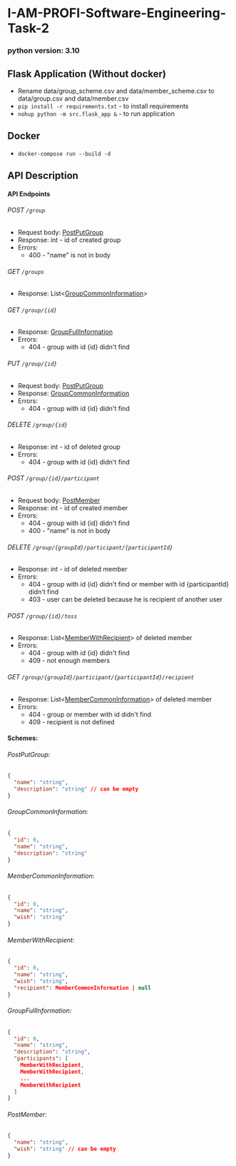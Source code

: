 # I-AM-PROFI-Software-Engineering-Task-2

### python version: 3.10

## Flask Application (Without docker)

- Rename data/group_scheme.csv and data/member_scheme.csv to data/group.csv and data/member.csv
- `pip install -r requirements.txt` - to install requirements
- `nohup python -m src.flask_app &` - to run application

## Docker

- `docker-compose run --build -d`

## API Description

#### API Endpoints

###### POST `/group`
- Request body: [PostPutGroup](#PostPutGroup)
- Response: int - id of created group
- Errors:
  - 400 - "name" is not in body


###### GET `/groups`
- Response: List<[GroupCommonInformation](#GroupCommonInformation)>

###### GET `/group/{id}`
- Response: [GroupFullInformation](#GroupFullInformation)
- Errors:
  - 404 - group with id {id} didn't find

###### PUT `/group/{id}`
- Request body: [PostPutGroup](#PostPutGroup)
- Response: [GroupCommonInformation](#GroupCommonInformation)
- Errors:
  - 404 - group with id {id} didn't find

###### DELETE `/group/{id}`
- Response: int - id of deleted group
- Errors:
  - 404 - group with id {id} didn't find

###### POST `/group/{id}/participant`
- Request body: [PostMember](#PostMember)
- Response: int - id of created member
- Errors:
  - 404 - group with id {id} didn't find
  - 400 - "name" is not in body

###### DELETE `/group/{groupId}/participant/{participantId}`
- Response: int - id of deleted member
- Errors:
  - 404 - group with id {id} didn't find or member with id {participantId} didn't find
  - 403 - user can be deleted because he is recipient of another user

###### POST `/group/{id}/toss`
- Response: List<[MemberWithRecipient](#MemberWithRecipient)> of deleted member
- Errors:
  - 404 - group with id {id} didn't find
  - 409 - not enough members

###### GET `/group/{groupId}/participant/{participantId}/recipient`
- Response: List<[MemberCommonInformation](#MemberCommonInformation)> of deleted member
- Errors:
  - 404 - group or member with id didn't find
  - 409 - recipient is not defined

#### Schemes:

###### PostPutGroup:

```json
{
  "name": "string",
  "description": "string" // can be empty
}
```

###### GroupCommonInformation:

```json
{
  "id": 0,
  "name": "string",
  "description": "string"
}
```

###### MemberCommonInformation:
```json
{
  "id": 0,
  "name": "string",
  "wish": "string"
}
```

###### MemberWithRecipient:
```json
{
  "id": 0,
  "name": "string",
  "wish": "string",
  "recipient": MemberCommonInformation | null
}
```

###### GroupFullInformation:
```json
{
  "id": 0,
  "name": "string",
  "description": "string",
  "participants": [
    MemberWithRecipient,
    MemberWithRecipient,
    ...
    MemberWithRecipient
  ]
}
```

###### PostMember:
```json
{
  "name": "string",
  "wish": "string" // can be empty
}
```

